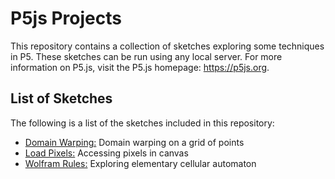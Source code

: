 # P5js Projects

This repository contains a collection of sketches exploring some techniques in P5. These sketches can be run using any local server. For more information on P5.js, visit the P5.js homepage: https://p5js.org.

## List of Sketches

The following is a list of the sketches included in this repository:

* [Domain Warping:](https://github.com/ben-dh3/p5js-projects/tree/main/domain-warping) Domain warping on a grid of points
* [Load Pixels:](https://github.com/ben-dh3/p5js-projects/tree/main/load-pixels) Accessing pixels in canvas
* [Wolfram Rules:](https://github.com/ben-dh3/p5js-projects/tree/main/wolfram-rules) Exploring elementary cellular automaton
